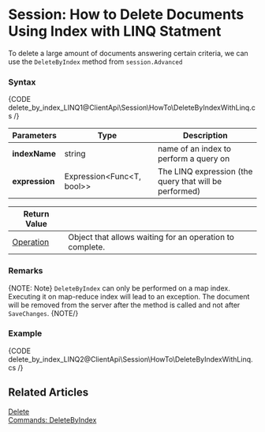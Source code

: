 ﻿# Session: How to Delete Documents Using Index with LINQ Statment

To delete a large amount of documents answering certain criteria, we can use the `DeleteByIndex` method from `session.Advanced`

### Syntax

{CODE delete_by_index_LINQ1@ClientApi\Session\HowTo\DeleteByIndexWithLinq.cs /}

| Parameters | Type | Description |
| ------------- | ------------- | ----- |
| **indexName** | string | name of an index to perform a query on |
| **expression** | Expression<Func<T, bool>> | The LINQ expression (the query that will be performed) |

| Return Value | |
| ------------- | ----- |
| [Operation](../../../glossary/operation) | Object that allows waiting for an operation to complete. |

### Remarks
{NOTE: Note} 
`DeleteByIndex` can only be performed on a map index. Executing it on map-reduce index will lead to an exception. 
The document will be removed from the server after the method is called and not after `SaveChanges`.
{NOTE/}

### Example
{CODE delete_by_index_LINQ2@ClientApi\Session\HowTo\DeleteByIndexWithLinq.cs /}

## Related Articles
[Delete](../deleting-entities)   
[Commands: DeleteByIndex](../../commands/documents/how-to/delete-or-update-documents-using-index)
